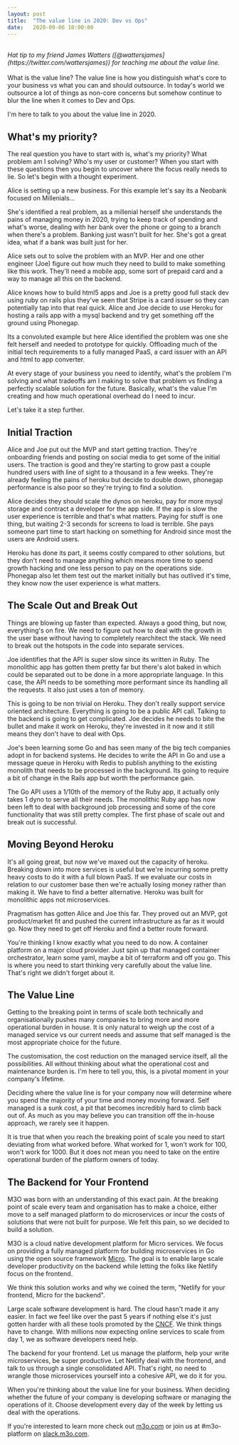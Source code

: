 ```yaml
---
layout:	post
title:	"The value line in 2020: Dev vs Ops"
date:	2020-09-06 10:00:00
---
```

<br>
<i>Hat tip to my friend James Watters ([@wattersjames](https://twitter.com/wattersjames)) for teaching me about the value line.</i><br><br>
What is the value line? The value line is how you distinguish what's core to your business vs what you can and should outsource. In today's world 
we outsource a lot of things as non-core concerns but somehow continue to blur the line when it comes to Dev and Ops.

I'm here to talk to you about the value line in 2020.

## What's my priority?

The real question you have to start with is, what's my priority? What problem am I solving? Who's my user or customer? 
When you start with these questions then you begin to uncover where the focus really needs to lie. So let's begin with 
a thought experiment.

Alice is setting up a new business. For this example let's say its a Neobank focused on Millenials...

She's identified a real problem, as a millenial herself she understands the pains of managing money in 2020, trying 
to keep track of spending and what's worse, dealing with her bank over the phone or going to a branch when there's a 
problem. Banking just wasn't built for her. She's got a great idea, what if a bank was built just for her.

Alice sets out to solve the problem with an MVP. Her and one other engineer (Joe) figure out how much they need to build to make 
something like this work. They'll need a mobile app, some sort of prepaid card and a way to manage all this on the backend.

Alice knows how to build html5 apps and Joe is a pretty good full stack dev using ruby on rails plus they've seen that 
Stripe is a card issuer so they can potentially tap into that real quick. Alice and Joe decide to use Heroku 
for hosting a rails app with a mysql backend and try get something off the ground using Phonegap. 

Its a convoluted example but here Alice identified the problem was one she felt herself and needed to prototype for quickly. 
Offloading much of the initial tech requirements to a fully managed PaaS, a card issuer with an API and html to app converter.

At every stage of your business you need to identify, what's the problem I'm solving and what tradeoffs am I making to solve that problem 
vs finding a perfectly scalable solution for the future. Basically, what's the value I'm creating and how much operational 
overhead do I need to incur.

Let's take it a step further.

## Initial Traction

Alice and Joe put out the MVP and start getting traction. They're onboarding friends and posting on social media to get some of 
the initial users. The traction is good and they're starting to grow past a couple hundred users with line of sight to a thousand 
in a few weeks. They're already feeling the pains of heroku but decide to double down, phonegap performance is also poor so they're 
trying to find a solution.

Alice decides they should scale the dynos on heroku, pay for more mysql storage and contract a developer for the app side. If the 
app is slow the user experience is terrible and that's what matters. Paying for stuff is one thing, but waiting 2-3 seconds for 
screens to load is terrible. She pays someone part time to start hacking on something for Android since most the users 
are Android users.

Heroku has done its part, it seems costly compared to other solutions, but they don't need to manage anything which means more 
time to spend growth hacking and one less person to pay on the operations side. Phonegap also let them test out the market 
initially but has outlived it's time, they know now the user experience is what matters.

## The Scale Out and Break Out

Things are blowing up faster than expected. Always a good thing, but now, everything's on fire. We need to figure out how to 
deal with the growth in the user base without having to completely rearchitect the stack. We need to break out the hotspots 
in the code into separate services.

Joe identifies that the API is super slow since its written in Ruby. The monolithic app has gotten them pretty far but there's 
alot baked in which could be separated out to be done in a more appropriate language. In this case, the API needs to be 
something more performant since its handling all the requests. It also just uses a ton of memory.

This is going to be non trivial on Heroku. They don't really support service oriented architecture. Everything is going to 
be a public API call. Talking to the backend is going to get complicated. Joe decides he needs to bite the bullet and 
make it work on Heroku, they're invested in it now and it still means they don't have to deal with Ops. 

Joe's been learning some Go and has seen many of the big tech companies adopt in for backend systems. He decides to write 
the API in Go and use a message queue in Heroku with Redis to publish anything to the existing monolith that needs to 
be processed in the background. Its going to require a bit of change in the Rails app but worth the performance gain.

The Go API uses a 1/10th of the memory of the Ruby app, it actually only takes 1 dyno to serve all their needs. The monolithic 
Ruby app has now been left to deal with background job processing and some of the core functionality that was still 
pretty complex. The first phase of scale out and break out is successful.

## Moving Beyond Heroku

It's all going great, but now we've maxed out the capacity of heroku. Breaking down into more services is useful but we're 
incurring some pretty heavy costs to do it with a full blown PaaS. If we evaluate our costs in relation to our customer base
then we're actually losing money rather than making it. We have to find a better alternative. Heroku was built for 
monolithic apps not microservices.

Pragmatism has gotten Alice and Joe this far. They proved out an MVP, got product/market fit and pushed the current 
infrastructure as far as it would go. Now they need to get off Heroku and find a better route forward.

You're thinking I know exactly what you need to do now. A container platform on a major cloud provider. Just spin up 
that managed container orchestrator, learn some yaml, maybe a bit of terraform and off you go. This is where you 
need to start thinking very carefully about the value line. That's right we didn't forget about it.

## The Value Line

Getting to the breaking point in terms of scale both technically and organisationally pushes many companies to bring 
more and more operational burden in house. It is only natural to weigh up the cost of a managed service vs 
our current needs and assume that self managed is the most appropriate choice for the future. 

The customisation, the cost reduction on the managed service itself, all the possibilities. All without thinking about what the 
operational cost and maintenance burden is. I'm here to tell you, this, is a pivotal moment in your company's lifetime. 

Deciding where the value line is for your company now will determine where you spend the majority of your time and money 
moving forward. Self managed is a sunk cost, a pit that becomes incredibly hard to climb back out of. As much as you may 
believe you can transition off the in-house approach, we rarely see it happen.

It is true that when you reach the breaking point of scale you need to start deviating from what worked before. What worked for 
1, won't work for 100, won't work for 1000. But it does not mean you need to take on the entire operational burden of the 
platform owners of today.

## The Backend for Your Frontend

M3O was born with an understanding of this exact pain. At the breaking point of scale every team and organisation has to make a 
choice, either move to a self managed platform to do microservices or incur the costs of solutions that were not built for 
purpose. We felt this pain, so we decided to build a solution.

M3O is a cloud native development platform for Micro services. We focus on providing a fully managed platform for building 
microservices in Go using the open source framework [Micro](https://github.com/micro/micro). The goal is to enable 
large scale developer productivity on the backend while letting the folks like Netlify focus on the frontend.

We think this solution works and why we coined the term, "Netlify for your frontend, Micro for the backend".

Large scale software development is hard. The cloud hasn't made it any easier. In fact we feel like over the past 5 years 
if nothing else it's just gotten harder with all these tools promoted by the [CNCF](https://www.cncf.io/). We think 
things have to change. With millions now expecting online services to scale from day 1, we as software developers need help.

The backend for your frontend. Let us manage the platform, help your write microservices, be super productive. Let 
Netlify deal with the frontend, and talk to us through a single consolidated API. That's right, no need to wrangle 
those microservices yourself into a cohesive API, we do it for you. 

When you're thinking about the value line for your business. When deciding whether the future of your company is developing 
software or managing the operations of it. Choose development every day of the week by letting us deal with the operations.

If you're interested to learn more check out [m3o.com](https://m3o.com) or join us at #m3o-platform on [slack.m3o.com](https://slack.m3o.com).
